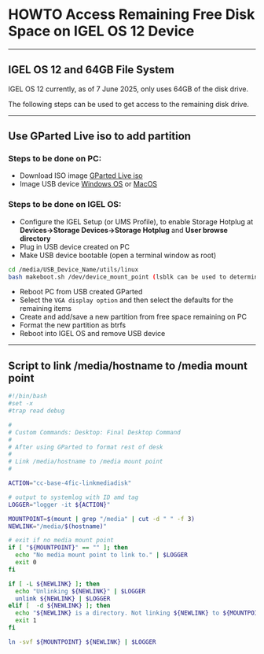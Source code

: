 # HOWTO Access Remaining Free Disk Space on IGEL OS 12 Device

-----

## IGEL OS 12 and 64GB File System

IGEL OS 12 currently, as of 7 June 2025, only uses 64GB of the disk drive.

The following steps can be used to get access to the remaining disk drive.

-----

## Use GParted Live iso to add partition

### Steps to be done on PC:

- Download ISO image [GParted Live iso](https://gparted.org/download.php)
- Image USB device [Windows OS](https://kb.igel.com/en/igel-os/11.10/create-usb-installation-medium-windows) or [MacOS](HOWTO-Create-USB-Installation-medium-MacOS)

### Steps to be done on IGEL OS:

- Configure the IGEL Setup (or UMS Profile), to enable Storage Hotplug at **Devices->Storage Devices->Storage Hotplug** and **User browse directory**
- Plug in USB device created on PC
- Make USB device bootable (open a terminal window as root)

```bash linenums="1"
cd /media/USB_Device_Name/utils/linux
bash makeboot.sh /dev/device_mount_point (lsblk can be used to determine device_mount_point)
```

- Reboot PC from USB created GParted
- Select the `VGA display option` and then select the defaults for the remaining items
- Create and add/save a new partition from free space remaining on PC
- Format the new partition as btrfs
- Reboot into IGEL OS and remove USB device

-----

## Script to link /media/hostname to /media mount point

```bash linenums="1"
#!/bin/bash
#set -x
#trap read debug

# 
# Custom Commands: Desktop: Final Desktop Command
#
# After using GParted to format rest of desk
#
# Link /media/hostname to /media mount point
# 

ACTION="cc-base-4fic-linkmediadisk"

# output to systemlog with ID amd tag
LOGGER="logger -it ${ACTION}"

MOUNTPOINT=$(mount | grep "/media" | cut -d " " -f 3)
NEWLINK="/media/$(hostname)"

# exit if no media mount point
if [ "${MOUNTPOINT}" == "" ]; then
  echo "No media mount point to link to." | $LOGGER
  exit 0
fi

if [ -L ${NEWLINK} ]; then
  echo "Unlinking ${NEWLINK}" | $LOGGER
  unlink ${NEWLINK} | $LOGGER
elif [  -d ${NEWLINK} ]; then
  echo "${NEWLINK} is a directory. Not linking ${NEWLINK} to ${MOUNTPOINT}" | $LOGGER
  exit 1
fi

ln -svf ${MOUNTPOINT} ${NEWLINK} | $LOGGER
```
